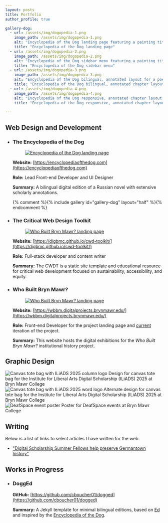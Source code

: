 ```yaml
---
layout: posts
title: Portfolio
author_profile: true

gallery-dog:
  - url: /assets/img/dogopedia-1.png
    image_path: /assets/img/dogopedia-1.png
    alt: "Encyclopedia of the Dog landing page featuring a painting titled, 'Hunters in the Snow' by Pieter Bruegel"
    title: "Encyclopedia of the Dog landing page"
  - url: /assets/img/dogopedia-2.png
    image_path: /assets/img/dogopedia-2.png
    alt: "Encyclopedia of the Dog sidebar menu featuring a painting titled, 'Man lecturing to wolves'"
    title: "Encyclopedia of the Dog sidebar menu"
  - url: /assets/img/dogopedia-3.png
    image_path: /assets/img/dogopedia-3.png
    alt: "Encyclopedia of the Dog bilingual, annotated layout for a poetry chapter"
    title: "Encyclopedia of the Dog bilingual, annotated chapter layout"
  - url: /assets/img/dogopedia-4.png
    image_path: /assets/img/dogopedia-4.png
    alt: "Encyclopedia of the Dog responsive, annotated chapter layout for mobile devices"
    title: "Encyclopedia of the Dog responsive, annotated chapter layout for mobile devices"

---
```


## Web Design and Development

- ### The Encyclopedia of the Dog

  <figure>
    <a href="https://encyclopediaofthedog.com/"><img alt="Encyclopedia of the Dog landing page" src="{{ site.baseurl }}/assets/img/dogopedia-1.png"/></a>
  </figure>

  **Website:** [https://encyclopediaofthedog.com](https://encyclopediaofthedog.com)
  
  **Role:** Lead Front-end Developer and UI Designer
  
  **Summary:** A bilingual digital edition of a Russian novel with extensive scholarly annotations.

  {% comment %}{% include gallery id="gallery-dog" layout="half" %}{% endcomment %}


- ### The Critical Web Design Toolkit

  <figure>
    <a href="https://digbmc.github.io/cwd-toolkit/"><img alt="Who Built Bryn Mawr? landing page" src="{{ site.baseurl }}/assets/img/cwdt-landing.png"/></a>
  </figure>
  
  **Website:** [https://digbmc.github.io/cwd-toolkit/](https://digbmc.github.io/cwd-toolkit/)
  
  **Role:** Full-stack developer and content writer
  
  **Summary:** The CWDT is a static site template and educational resource for critical web development focused on sustainability, accessibility, and equity.

- ### Who Built Bryn Mawr?

  <figure>
    <a href="https://wbbm.digitalprojects.brynmawr.edu/"><img alt="Who Built Bryn Mawr? landing page" src="{{ site.baseurl }}/assets/img/wbbm-landing.png"/></a>
  </figure>

  **Website:** [https://wbbm.digitalprojects.brynmawr.edu/](https://wbbm.digitalprojects.brynmawr.edu/)
  
  **Role:** Front-end Developer for the project landing page and [current](https://wbbm.digitalprojects.brynmawr.edu/current/) iteration of the project.
  
  **Summary:** This website hosts the digital exhibitions for the *Who Built Bryn Mawr?* institutional history project.

## Graphic Design

<img alt="Canvas tote bag with ILiADS 2025 column logo" src="{{ site.baseurl }}/assets/img/iliads-2025-tote.png"/>
<caption>Design for canvas tote bag for the Institute for Liberal Arts Digital Scholarship (ILiADS) 2025 at Bryn Mawr College</caption>
<br>

<img alt="Canvas tote bag with ILiADS 2025 word logo" src="{{ site.baseurl }}/assets/img/iliads-2025-tote-2.png"/>
<caption>Alternate design for canvas tote bag for the Institute for Liberal Arts Digital Scholarship (ILiADS) 2025 at Bryn Mawr College</caption>
<br>

<img alt="DeafSpace event poster" src="{{ site.baseurl }}/assets/img/deafspace-poster.png"/>
<caption>Poster for DeafSpace events at Bryn Mawr College</caption>

## Writing
Below is a list of links to select articles I have written for the web.

- ["Digital Scholarship Summer Fellows help preserve Germantown history"](https://www.brynmawr.edu/stories/digital-scholarship-summer-fellows-help-preserve-germantown-history)

## Works in Progress
- ### DoggEd
  
  **GitHub:** [https://github.com/cboucher01/dogged](https://github.com/cboucher01/dogged)
  
  **Summary:** A Jekyll template for minimal bilingual editions, based on [Ed](http://minicomp.github.io/ed) and inspired by the [Encyclopedia of the Dog](https://encyclopediaofthedog.com).